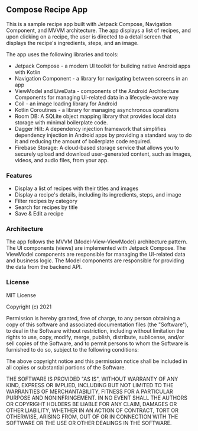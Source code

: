 ## Compose Recipe App

This is a sample recipe app built with Jetpack Compose, Navigation Component, and MVVM architecture. The app displays a list of recipes, and upon clicking on a recipe, the user is directed to a detail screen that displays the recipe's ingredients, steps, and an image.

The app uses the following libraries and tools:
-   Jetpack Compose - a modern UI toolkit for building native Android apps with Kotlin
-   Navigation Component - a library for navigating between screens in an app
- ViewModel and LiveData - components of the Android Architecture Components for managing UI-related data in a lifecycle-aware way
-   Coil - an image loading library for Android
-   Kotlin Coroutines - a library for managing asynchronous operations
-   Room DB: A SQLite object mapping library that provides local data storage with minimal boilerplate code.
-   Dagger Hilt: A dependency injection framework that simplifies dependency injection in Android apps by providing a standard way to do it and reducing the amount of boilerplate code required.
-   Firebase Storage: A cloud-based storage service that allows you to securely upload and download user-generated content, such as images, videos, and audio files, from your app.

### Features

-   Display a list of recipes with their titles and images
-   Display a recipe's details, including its ingredients, steps, and image
-   Filter recipes by category
-   Search for recipes by title
-   Save & Edit a recipe


### Architecture

The app follows the MVVM (Model-View-ViewModel) architecture pattern. The UI components (views) are implemented with Jetpack Compose. The ViewModel components are responsible for managing the UI-related data and business logic. The Model components are responsible for providing the data from the backend API.

### License

MIT License

Copyright (c) 2021

Permission is hereby granted, free of charge, to any person obtaining a copy
of this software and associated documentation files (the "Software"), to deal
in the Software without restriction, including without limitation the rights
to use, copy, modify, merge, publish, distribute, sublicense, and/or sell
copies of the Software, and to permit persons to whom the Software is
furnished to do so, subject to the following conditions:

The above copyright notice and this permission notice shall be included in
all copies or substantial portions of the Software.

THE SOFTWARE IS PROVIDED "AS IS", WITHOUT WARRANTY OF ANY KIND, EXPRESS OR
IMPLIED, INCLUDING BUT NOT LIMITED TO THE WARRANTIES OF MERCHANTABILITY,
FITNESS FOR A PARTICULAR PURPOSE AND NONINFRINGEMENT. IN NO EVENT SHALL THE
AUTHORS OR COPYRIGHT HOLDERS BE LIABLE FOR ANY CLAIM, DAMAGES OR OTHER
LIABILITY, WHETHER IN AN ACTION OF CONTRACT, TORT OR OTHERWISE, ARISING FROM,
OUT OF OR IN CONNECTION WITH THE SOFTWARE OR THE USE OR OTHER DEALINGS IN
THE SOFTWARE.
